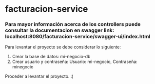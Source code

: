 # facturacion-service

### Para mayor información acerca de los controllers puede consultar la documentacion en swagger link: localhost:8080/facturacion-service/swagger-ui/index.html

Para levantar el proyecto se debe considerar lo siguiente:

1. Crear la base de datos: mi-negocio-db
2. Crear usuario y contraseña: Usuario: mi-negocio, Contraseña: minegocio

Proceder a levantar el proyecto. :) 
